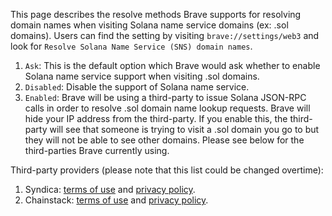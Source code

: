 This page describes the resolve methods Brave supports for resolving domain names when visiting Solana name service domains (ex: .sol domains).
Users can find the setting by visiting `brave://settings/web3` and look for `Resolve Solana Name Service (SNS) domain names`.

1. `Ask`: This is the default option which Brave would ask whether to enable Solana name service support when visiting .sol domains.
2. `Disabled`: Disable the support of Solana name service.
3. `Enabled`: Brave will be using a third-party to issue Solana JSON-RPC calls in order to resolve .sol domain name lookup requests. Brave will hide your IP address from the third-party. If you enable this, the third-party will see that someone is trying to visit a .sol domain you go to but they will not be able to see other domains. Please see below for the third-parties Brave currently using.

Third-party providers (please note that this list could be changed overtime):
1. Syndica: [terms of use](https://syndica.io/terms-and-conditions/) and [privacy policy](https://syndica.io/privacy-policy/).
2. Chainstack: [terms of use](https://chainstack.com/tos/) and [privacy policy](https://chainstack.com/privacy/).